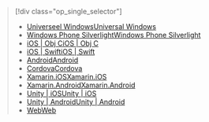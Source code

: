 > [!div class="op_single_selector"]
> * [<span data-ttu-id="3804c-101">Universeel Windows</span><span class="sxs-lookup"><span data-stu-id="3804c-101">Universal Windows</span></span>](../articles/mobile-engagement/mobile-engagement-windows-store-dotnet-get-started.md)
> * [<span data-ttu-id="3804c-102">Windows Phone Silverlight</span><span class="sxs-lookup"><span data-stu-id="3804c-102">Windows Phone Silverlight</span></span>](../articles/mobile-engagement/mobile-engagement-windows-phone-get-started.md)
> * [<span data-ttu-id="3804c-103">iOS | Obj C</span><span class="sxs-lookup"><span data-stu-id="3804c-103">iOS | Obj C</span></span>](../articles/mobile-engagement/mobile-engagement-ios-get-started.md)
> * [<span data-ttu-id="3804c-104">iOS | Swift</span><span class="sxs-lookup"><span data-stu-id="3804c-104">iOS | Swift</span></span>](../articles/mobile-engagement/mobile-engagement-ios-swift-get-started.md)
> * [<span data-ttu-id="3804c-105">Android</span><span class="sxs-lookup"><span data-stu-id="3804c-105">Android</span></span>](../articles/mobile-engagement/mobile-engagement-android-get-started.md)
> * [<span data-ttu-id="3804c-106">Cordova</span><span class="sxs-lookup"><span data-stu-id="3804c-106">Cordova</span></span>](../articles/mobile-engagement/mobile-engagement-cordova-get-started.md)
> * [<span data-ttu-id="3804c-107">Xamarin.iOS</span><span class="sxs-lookup"><span data-stu-id="3804c-107">Xamarin.iOS</span></span>](../articles/mobile-engagement/mobile-engagement-xamarin-ios-get-started.md)
> * [<span data-ttu-id="3804c-108">Xamarin.Android</span><span class="sxs-lookup"><span data-stu-id="3804c-108">Xamarin.Android</span></span>](../articles/mobile-engagement/mobile-engagement-xamarin-android-get-started.md)
> * [<span data-ttu-id="3804c-109">Unity | iOS</span><span class="sxs-lookup"><span data-stu-id="3804c-109">Unity | iOS</span></span>](../articles/mobile-engagement/mobile-engagement-unity-ios-get-started.md)
> * [<span data-ttu-id="3804c-110">Unity | Android</span><span class="sxs-lookup"><span data-stu-id="3804c-110">Unity | Android</span></span>](../articles/mobile-engagement/mobile-engagement-unity-android-get-started.md)
> * [<span data-ttu-id="3804c-111">Web</span><span class="sxs-lookup"><span data-stu-id="3804c-111">Web</span></span>](../articles/mobile-engagement/mobile-engagement-web-app-get-started.md)
> 
> 

